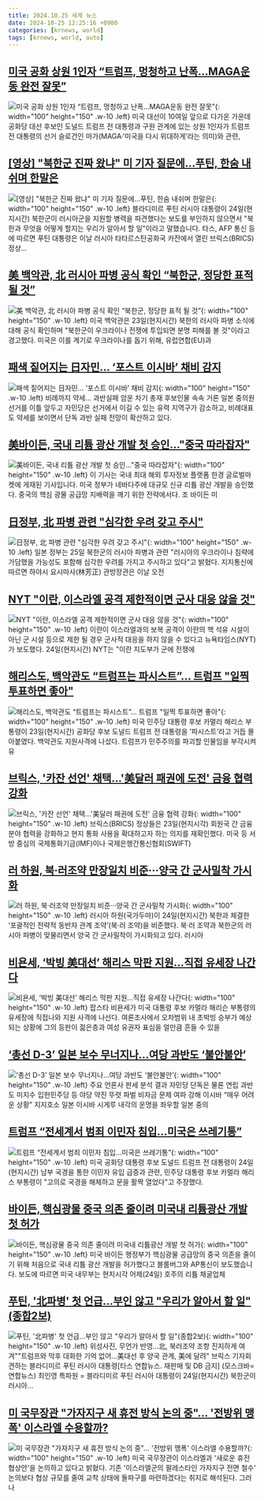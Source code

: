 ```yaml
---
title: 2024.10.25 세계 뉴스
date: 2024-10-25 12:25:16 +0900
categories: [krnews, world]
tags: [krnews, world, auto]
---
```

## [미국 공화 상원 1인자 “트럼프, 멍청하고 난폭…MAGA운동 완전 잘못”](https://n.news.naver.com/mnews/article/056/0011825226)

![미국 공화 상원 1인자 “트럼프, 멍청하고 난폭…MAGA운동 완전 잘못”](https://mimgnews.pstatic.net/image/origin/056/2024/10/25/11825226.jpg?type=nf220_150){: width="100" height="150" .w-10 .left}
미국 대선이 10여일 앞으로 다가온 가운데 공화당 대선 후보인 도널드 트럼프 전 대통령과 구원 관계에 있는 상원 1인자가 트럼프 전 대통령의 선거 슬로건인 마가(MAGA·‘미국을 다시 위대하게’라는 의미)와 관련,

## [[영상] "북한군 진짜 왔냐" 미 기자 질문에…푸틴, 한숨 내쉬며 한말은](https://n.news.naver.com/mnews/article/001/0015006055)

![[영상] "북한군 진짜 왔냐" 미 기자 질문에…푸틴, 한숨 내쉬며 한말은](https://mimgnews.pstatic.net/image/origin/001/2024/10/25/15006055.jpg?type=nf220_150){: width="100" height="150" .w-10 .left}
블라디미르 푸틴 러시아 대통령이 24일(현지시간) 북한군이 러시아군을 지원할 병력을 파견했다는 보도를 부인하지 않으면서 "북한과 무엇을 어떻게 할지는 우리가 알아서 할 일"이라고 말했습니다. 타스, AFP 통신 등에 따르면 푸틴 대통령은 이날 러시아 타타르스탄공화국 카잔에서 열린 브릭스(BRICS) 정상...

## [美 백악관, 北 러시아 파병 공식 확인 “북한군, 정당한 표적 될 것”](https://n.news.naver.com/mnews/article/088/0000911388)

![美 백악관, 北 러시아 파병 공식 확인 “북한군, 정당한 표적 될 것”](https://mimgnews.pstatic.net/image/origin/088/2024/10/24/911388.jpg?type=nf220_150){: width="100" height="150" .w-10 .left}
미국 백악관은 23일(현지시간) 북한의 러시아 파병 소식에 대해 공식 확인하며 "북한군이 우크라이나 전쟁에 투입되면 분명 피해를 볼 것"이라고 경고했다. 미국은 이를 계기로 우크라이나를 돕기 위해, 유럽연합(EU)과

## [패색 짙어지는 日자민… ‘포스트 이시바’ 채비 감지](https://n.news.naver.com/mnews/article/021/0002667566)

![패색 짙어지는 日자민… ‘포스트 이시바’ 채비 감지](https://mimgnews.pstatic.net/image/origin/021/2024/10/25/2667566.jpg?type=nf220_150){: width="100" height="150" .w-10 .left}
비례까지 약세… 과반실패 암운 차기 총재 후보인물 속속 거론 일본 중의원 선거를 이틀 앞두고 자민당은 선거에서 이길 수 있는 유력 지역구가 감소하고, 비례대표도 약세를 보이면서 단독 과반 실패 전망이 확산하고 있다.

## [美바이든, 국내 리튬 광산 개발 첫 승인…"중국 따라잡자"](https://n.news.naver.com/mnews/article/015/0005048832)

![美바이든, 국내 리튬 광산 개발 첫 승인…"중국 따라잡자"](https://mimgnews.pstatic.net/image/origin/015/2024/10/25/5048832.jpg?type=nf220_150){: width="100" height="150" .w-10 .left}
이 기사는 국내 최대 해외 투자정보 플랫폼 한경 글로벌마켓에 게재된 기사입니다. 미국 정부가 네바다주에 대규모 신규 리튬 광산 개발을 승인했다. 중국의 핵심 광물 공급망 지배력을 깨기 위한 전략에서다. 조 바이든 미

## [日정부, 北 파병 관련 "심각한 우려 갖고 주시"](https://n.news.naver.com/mnews/article/003/0012863832)

![日정부, 北 파병 관련 "심각한 우려 갖고 주시"](https://mimgnews.pstatic.net/image/origin/003/2024/10/25/12863832.jpg?type=nf220_150){: width="100" height="150" .w-10 .left}
일본 정부는 25일 북한군의 러시아 파병과 관련 "러시아의 우크라이나 침략에 가담했을 가능성도 포함해 심각한 우려를 가지고 주시하고 있다"고 밝혔다. 지지통신에 따르면 하야시 요시마사(林芳正) 관방장관은 이날 오전

## [NYT "이란, 이스라엘 공격 제한적이면 군사 대응 않을 것"](https://n.news.naver.com/mnews/article/123/0002345158)

![NYT "이란, 이스라엘 공격 제한적이면 군사 대응 않을 것"](https://mimgnews.pstatic.net/image/origin/123/2024/10/25/2345158.jpg?type=nf220_150){: width="100" height="150" .w-10 .left}
이란이 이스라엘과의 보복 공격이 이란의 핵 석유 시설이 아닌 군 시설 등으로 제한 될 경우 군사적 대응을 하지 않을 수 있다고 뉴욕타임스(NYT)가 보도했다. 24일(현지시간) NYT는 "이란 지도부가 군에 전쟁에

## [해리스도, 백악관도 “트럼프는 파시스트”… 트럼프 "일찍 투표하면 좋아"](https://n.news.naver.com/mnews/article/469/0000829575)

![해리스도, 백악관도 “트럼프는 파시스트”… 트럼프 "일찍 투표하면 좋아"](https://mimgnews.pstatic.net/image/origin/469/2024/10/24/829575.jpg?type=nf220_150){: width="100" height="150" .w-10 .left}
미국 민주당 대통령 후보 카멀라 해리스 부통령이 23일(현지시간) 공화당 후보 도널드 트럼프 전 대통령을 ‘파시스트’라고 거듭 몰아붙였다. 백악관도 지원사격에 나섰다. 트럼프가 민주주의를 파괴할 인물임을 부각시켜 유

## [브릭스, '카잔 선언' 채택…'美달러 패권에 도전' 금융 협력 강화](https://n.news.naver.com/mnews/article/003/0012862428)

![브릭스, '카잔 선언' 채택…'美달러 패권에 도전' 금융 협력 강화](https://mimgnews.pstatic.net/image/origin/003/2024/10/24/12862428.jpg?type=nf220_150){: width="100" height="150" .w-10 .left}
브릭스(BRICS) 정상들은 23일(현지시각) 회원국 간 금융 분야 협력을 강화하고 현지 통화 사용을 확대하고자 하는 의지를 재확인했다. 미국 등 서방 중심의 국제통화기금(IMF)이나 국제은행간통신협회(SWIFT)

## [러 하원, 북·러조약 만장일치 비준···양국 간 군사밀착 가시화](https://n.news.naver.com/mnews/article/032/0003328407)

![러 하원, 북·러조약 만장일치 비준···양국 간 군사밀착 가시화](https://mimgnews.pstatic.net/image/origin/032/2024/10/24/3328407.jpg?type=nf220_150){: width="100" height="150" .w-10 .left}
러시아 하원(국가두마)이 24일(현지시간) 북한과 체결한 ‘포괄적인 전략적 동반자 관계 조약’(북·러 조약)을 비준했다. 북·러 조약과 북한군의 러시아 파병이 맞물리면서 양국 간 군사밀착이 가시화되고 있다. 러시아

## [비욘세, ‘박빙 美대선’ 해리스 막판 지원…직접 유세장 나간다](https://n.news.naver.com/mnews/article/016/0002378874)

![비욘세, ‘박빙 美대선’ 해리스 막판 지원…직접 유세장 나간다](https://mimgnews.pstatic.net/image/origin/016/2024/10/25/2378874.jpg?type=nf220_150){: width="100" height="150" .w-10 .left}
팝스타 비욘세가 미국 대통령 후보 카멀라 해리슨 부통령의 유세장에 직접나와 지원 사격에 나선다. 여론조사에서 오차범위 내 초박빙 승부가 예상되는 상황에 그의 등판이 젊은층과 여성 유권자 표심을 얼만큼 흔들 수 있을

## [‘총선 D-3’ 일본 보수 무너지나...여당 과반도 ‘불안불안’](https://n.news.naver.com/mnews/article/009/0005384653)

![‘총선 D-3’ 일본 보수 무너지나...여당 과반도 ‘불안불안’](https://mimgnews.pstatic.net/image/origin/009/2024/10/24/5384653.jpg?type=nf220_150){: width="100" height="150" .w-10 .left}
주요 언론사 판세 분석 결과 자민당 단독은 물론 연립 과반도 미지수 입헌민주당 등 야당 약진 뚜렷 파벌 비자금 문제 여파 강해 이시바 “매우 어려운 상황” 지지호소 일본 이시바 시게루 내각의 운명을 좌우할 일본 중의

## [트럼프 “전세계서 범죄 이민자 침입…미국은 쓰레기통”](https://n.news.naver.com/mnews/article/005/0001733873)

![트럼프 “전세계서 범죄 이민자 침입…미국은 쓰레기통”](https://mimgnews.pstatic.net/image/origin/005/2024/10/25/1733873.jpg?type=nf220_150){: width="100" height="150" .w-10 .left}
미국 공화당 대통령 후보 도널드 트럼프 전 대통령이 24일(현지시간) 남부 국경을 통한 이민자 유입 급증과 관련, 민주당 대통령 후보 카멀라 해리스 부통령이 "고의로 국경을 해체하고 문을 활짝 열었다"고 주장했다.

## [바이든, 핵심광물 중국 의존 줄이려 미국내 리튬광산 개발 첫 허가](https://n.news.naver.com/mnews/article/056/0011825237)

![바이든, 핵심광물 중국 의존 줄이려 미국내 리튬광산 개발 첫 허가](https://mimgnews.pstatic.net/image/origin/056/2024/10/25/11825237.jpg?type=nf220_150){: width="100" height="150" .w-10 .left}
미국 바이든 행정부가 핵심광물 공급망의 중국 의존을 줄이기 위해 처음으로 국내 리튬 광산 개발을 허가했다고 블룸버그와 AP통신이 보도했습니다. 보도에 따르면 미국 내무부는 현지시각 어제(24일) 호주의 리튬 채굴업체

## [푸틴, '北파병' 첫 언급…부인 않고 "우리가 알아서 할 일"(종합2보)](https://n.news.naver.com/mnews/article/001/0015005470)

![푸틴, '北파병' 첫 언급…부인 않고 "우리가 알아서 할 일"(종합2보)](https://mimgnews.pstatic.net/image/origin/001/2024/10/25/15005470.jpg?type=nf220_150){: width="100" height="150" .w-10 .left}
위성사진, 무언가 반영…北, 북러조약 조항 진지하게 여겨""트럼프와 막후 대화한 기억 없어…美대선 후 양국 관계, 美에 달려" 브릭스 기자회견하는 블라디미르 푸틴 러시아 대통령[타스 연합뉴스. 재판매 및 DB 금지] (모스크바=연합뉴스) 최인영 특파원 = 블라디미르 푸틴 러시아 대통령이 24일(현지시간) 북한군이 러시아...

## [미 국무장관 "가자지구 새 휴전 방식 논의 중"… '전방위 맹폭' 이스라엘 수용할까?](https://n.news.naver.com/mnews/article/469/0000829567)

![미 국무장관 "가자지구 새 휴전 방식 논의 중"… '전방위 맹폭' 이스라엘 수용할까?](https://mimgnews.pstatic.net/image/origin/469/2024/10/24/829567.jpg?type=nf220_150){: width="100" height="150" .w-10 .left}
미국 국무장관이 이스라엘과 '새로운 휴전 협상안'을 논의하고 있다고 밝혔다. 기존 '이스라엘군의 팔레스타인 가자지구 전면 철수' 논의보다 협상 규모를 줄여 교착 상태에 돌파구를 마련하겠다는 취지로 해석된다. 그러나

